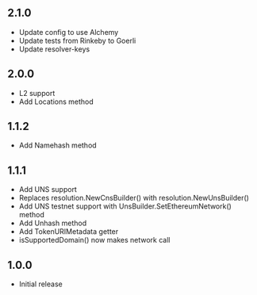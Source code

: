 ## 2.1.0

- Update config to use Alchemy
- Update tests from Rinkeby to Goerli
- Update resolver-keys

## 2.0.0

- L2 support
- Add Locations method

## 1.1.2

- Add Namehash method

## 1.1.1

- Add UNS support
- Replaces resolution.NewCnsBuilder() with resolution.NewUnsBuilder()
- Add UNS testnet support with UnsBuilder.SetEthereumNetwork() method
- Add Unhash method
- Add TokenURIMetadata getter
- isSupportedDomain() now makes network call

## 1.0.0

- Initial release

